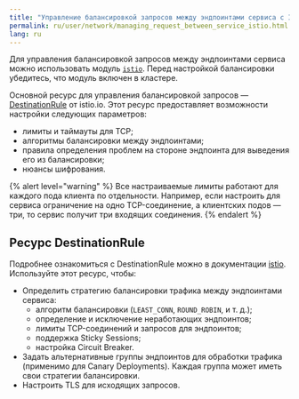 ```yaml
---
title: "Управление балансировкой запросов между эндпоинтами сервиса с Istio"
permalink: ru/user/network/managing_request_between_service_istio.html
lang: ru
---
```


Для управления балансировкой запросов между эндпоинтами сервиса можно использовать модуль [`istio`](/modules/istio/).
Перед настройкой балансировки убедитесь, что модуль включен в кластере.

<!-- перенесено из https://deckhouse.ru/products/kubernetes-platform/documentation/latest/modules/istio/#%D1%83%D0%BF%D1%80%D0%B0%D0%B2%D0%BB%D0%B5%D0%BD%D0%B8%D0%B5-%D0%B1%D0%B0%D0%BB%D0%B0%D0%BD%D1%81%D0%B8%D1%80%D0%BE%D0%B2%D0%BA%D0%BE%D0%B9-%D0%B7%D0%B0%D0%BF%D1%80%D0%BE%D1%81%D0%BE%D0%B2-%D0%BC%D0%B5%D0%B6%D0%B4%D1%83-endpoint%D0%B0%D0%BC%D0%B8-%D1%81%D0%B5%D1%80%D0%B2%D0%B8%D1%81%D0%B0 -->

Основной ресурс для управления балансировкой запросов — [DestinationRule](#ресурс-destinationrule) от istio.io. Этот ресурс предоставляет возможности настройки следующих параметров:

* лимиты и таймауты для TCP;
* алгоритмы балансировки между эндпоинтами;
* правила определения проблем на стороне эндпоинта для выведения его из балансировки;
* нюансы шифрования.

{% alert level="warning" %}
Все настраиваемые лимиты работают для каждого пода клиента по отдельности. Например, если настроить для сервиса ограничение на одно TCP-соединение, а клиентских подов — три, то сервис получит три входящих соединения.
{% endalert %}

## Ресурс DestinationRule

<!-- перенесено из https://deckhouse.ru/products/kubernetes-platform/documentation/latest/modules/istio/istio-cr.html#destinationrule -->

Подробнее ознакомиться с DestinationRule можно в документации [istio](https://istio.io/v1.19/docs/reference/config/networking/destination-rule/).
Используйте этот ресурс, чтобы:

* Определить стратегию балансировки трафика между эндпоинтами сервиса:
  * алгоритм балансировки (`LEAST_CONN`, `ROUND_ROBIN`, и т. д.);
  * определение и исключение неработающих эндпоинтов;
  * лимиты TCP-соединений и запросов для эндпоинтов;
  * поддержка Sticky Sessions;
  * настройка Circuit Breaker.
* Задать альтернативные группы эндпоинтов для обработки трафика (применимо для Canary Deployments). Каждая группа может иметь свои стратегии балансировки.
* Настроить TLS для исходящих запросов.
